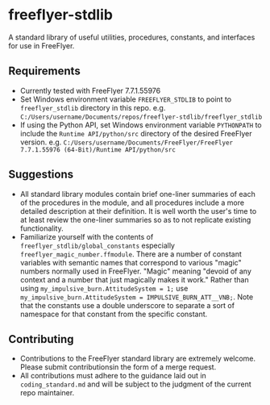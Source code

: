 # freeflyer-stdlib
A standard library of useful utilities, procedures, constants, and interfaces for use in FreeFlyer.

## Requirements
 - Currently tested with FreeFlyer 7.7.1.55976
 - Set Windows environment variable `FREEFLYER_STDLIB` to point to `freeflyer_stdlib` directory in this repo. e.g. `C:/Users/username/Documents/repos/freeflyer-stdlib/freeflyer_stdlib`
 - If using the Python API, set Windows environment variable `PYTHONPATH` to include the `Runtime API/python/src` directory of the desired FreeFlyer version. e.g. `C:/Users/username/Documents/FreeFlyer/FreeFlyer 7.7.1.55976 (64-Bit)/Runtime API/python/src`

## Suggestions
 - All standard library modules contain brief one-liner summaries of each of the procedures in the module, and all procedures include a more detailed description at their definition. It is well worth the user's time to at least review the one-liner summaries so as to not replicate existing functionality.
 - Familiarize yourself with the contents of `freeflyer_stdlib/global_constants` especially `freeflyer_magic_number.ffmodule`. There are a number of constant variables with semantic names that correspond to various "magic" numbers normally used in FreeFlyer. "Magic" meaning "devoid of any context and a number that just magically makes it work." Rather than using `my_impulsive_burn.AttitudeSystem = 1;` use `my_impulsive_burn.AttitudeSystem = IMPULSIVE_BURN_ATT__VNB;`. Note that the constants use a double underscore to separate a sort of namespace for that constant from the specific constant.

## Contributing
 - Contributions to the FreeFlyer standard library are extremely welcome. Please submit contributionsin the form of a merge request.
 - All contributions must adhere to the guidance laid out in `coding_standard.md` and will be subject to the judgment of the current repo maintainer.
